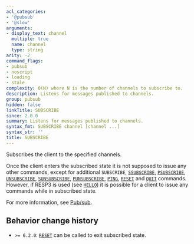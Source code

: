 ```yaml
---
acl_categories:
- '@pubsub'
- '@slow'
arguments:
- display_text: channel
  multiple: true
  name: channel
  type: string
arity: -2
command_flags:
- pubsub
- noscript
- loading
- stale
complexity: O(N) where N is the number of channels to subscribe to.
description: Listens for messages published to channels.
group: pubsub
hidden: false
linkTitle: SUBSCRIBE
since: 2.0.0
summary: Listens for messages published to channels.
syntax_fmt: SUBSCRIBE channel [channel ...]
syntax_str: ''
title: SUBSCRIBE
---
```

Subscribes the client to the specified channels.

Once the client enters the subscribed state it is not supposed to issue any
other commands, except for additional `SUBSCRIBE`, [`SSUBSCRIBE`](/commands/ssubscribe), [`PSUBSCRIBE`](/commands/psubscribe), [`UNSUBSCRIBE`](/commands/unsubscribe), [`SUNSUBSCRIBE`](/commands/sunsubscribe), 
[`PUNSUBSCRIBE`](/commands/punsubscribe), [`PING`](/commands/ping), [`RESET`](/commands/reset) and [`QUIT`](/commands/quit) commands.
However, if RESP3 is used (see [`HELLO`](/commands/hello)) it is possible for a client to issue any commands while in subscribed state.

For more information, see [Pub/sub](/docs/interact/pubsub/).

## Behavior change history

*   `>= 6.2.0`: [`RESET`](/commands/reset) can be called to exit subscribed state.
